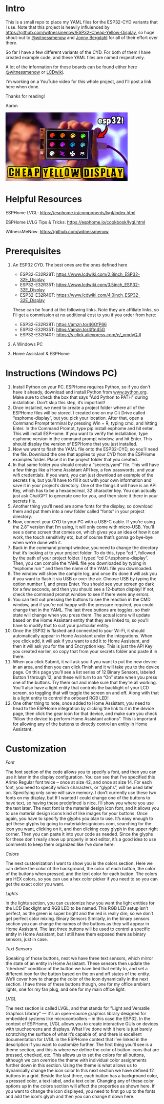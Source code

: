 # Intro
This is a small repo to place my YAML files for the ESP32-CYD variants that I use.
Note that this project is heavily influienced by https://github.com/witnessmenow/ESP32-Cheap-Yellow-Display, so huge shout-out to [@witnessmenow](https://github.com/witnessmenow) and [Jonny Bergdahl](https://github.com/jonnybergdahl) for all of their effort over there.

So far I have a few different variants of the CYD. For both of them I have created example code, and these YAML files are named respectively.

A lot of the information for these boards can be found either here [@witnessmenow](https://github.com/witnessmenow) or [LCDwiki](https://www.lcdwiki.com/Main_Page#ESP32_Display_Module).

I'm working on a YouTube video for this whole project, and I'll post a link here when done.

Thanks for reading!

Aaron

<img src="thumbnail - esp32cyd.png" alt="Alt text" width="400"/>

# Helpful Resources
ESPHome LVGL: https://esphome.io/components/lvgl/index.html

ESPHome LVLG Tips & Tricks: https://esphome.io/cookbook/lvgl.html

WitnessMeNow: https://github.com/witnessmenow


# Prerequisites
1. An ESP32 CYD. The best ones are the ones defined here
    - ESP32-E32R28T: https://www.lcdwiki.com/2.8inch_ESP32-32E_Display
    - ESP32-E32R35T: https://www.lcdwiki.com/3.5inch_ESP32-32E_Display
    - ESP32-E32R40T: https://www.lcdwiki.com/4.0inch_ESP32-32E_Display

    These can be found at the following links. Note they are affiliate links, so I'll get a commission at no additional cost to you if you order from here:
    - ESP32-E32R28T: https://amzn.to/46OfP66
    - ESP32-E32R35T: https://amzn.to/4ftn45G
    - ESP32-E32R40T: https://s.click.aliexpress.com/e/_omdyQJl

2. A Windows PC
3. Home Assistant & ESPHome


# Instructions (Windows PC)

1. Install Python on your PC. ESPHome requires Python, so if you don't have it already, download and install Python from www.python.org. Make sure to check the box that says "Add Python to PATH" during installation. Don’t skip this step, it’s important!
2. Once installed, we need to create a project folder where all of the ESPHome files will be stored. I created one on my C:\ Drive called “esphome-display”, but you pick your location. After that, open a Command Prompt terminal by pressing Win + R, typing cmd, and hitting Enter. In the Command Prompt, type pip install esphome and hit enter. This will install ESPHome. If you want to verify the installation, type esphome version in the command prompt window, and hit Enter. This should display the version of ESPHome that you just installed.
3. Now we want to flash the YAML file onto the ESP32-CYD, so you’ll need the file. Download the one that applies to your CYD from the ESPHome examples folder. Place it in the project folder that you created.
4. In that same folder you should create a “secrets.yaml” file. This will have a few things like a Home Assistant API key, a few passwords, and your wifi credentials. If you want, you can just download an example of the secrets file, but you’ll have to fill it out with your own information and save it in your project’s directory. One of the things it will have is an API Key, which has to be a hexadecimal, 32 character key. You can actually just ask ChatGPT to generate one for you, and then store it there in your secrets file.
5. Another thing you’ll need are some fonts for the display, so download them and put them into a new folder called “fonts” in your project directory.
6. Now, connect your CYD to your PC with a USB-C cable. If you’re using the 2.8” version that I’m using, it will only come with micro-USB. You’ll see a demo screen that comes on, which gives you an idea of how it can work, the touch sensitivity etc, but of course that’s gonna go bye-bye when we’re done with it.
7. Back in the command prompt window, you need to change the directory that it’s looking at to your project folder. To do this, type “cd <space>”, followed by the path of your project folder. I typed “cd <space> C:\esphome-display”. Then, you can compile the YAML file you downloaded by typing in “esphome run “ and then the name of the YAML file you downloaded.
8. The window will show the compile log, and once it’s done it will ask you if you want to flash it via USB or over the air. Choose USB by typing the option number 1, and press Enter. You should see your screen go dark for a few seconds, and then you should see a 12-button display! If not, check the command prompt window to see if there were any errors.
9. You can test out pressing the buttons to see the reaction in the CMD window, and if you’re not happy with the pressure required, you could change that in the YAML. The last three buttons are toggles, so their state will change when you press them. The actual icons will update based on the Home Assistant entity that they are linked to, so you'll have to modify that to suit your particular entity.
10. Once the ESP32 is flashed and connected to your Wi-Fi, it should automatically appear in Home Assistant under the integrations. When you click add, it will ask if you want to add it to Home Assistant, and then it will ask you for the and Encryption key. This is just the API Key you created earlier, so copy that from your secrets folder and paste it in there.
11. When you click Submit, it will ask you if you want to put the new device in an area, and then you can click Finish and it will take you to the device page. On this page you’ll see a list series of 12 Binary Sensors, labeled Button 1 through 12, and these will turn to an “On” state when you press one of the buttons. Try them out and make sure that they’re all working.
You’ll also have a light entity that controls the backlight of your LCD screen, so toggling that will toggle the screen on and off. Along with that is a light entity to control the onboard RGB LED!
12. One other thing to note, once added to Home Assistant, you need to head to the ESPHome integration by clicking the link to it in the device page, then click the gear icon for that device, and make sure you check “Allow the device to perform Home Assistant actions”. This is important for allowing any of the buttons to directly control an entity in Home Assistant.

# Customization
*Font*

The font section of the code allows you to specify a font, and then you can use it later in the display configuration. You can see that I’ve specified this Arimo Regular font twice – once at size 42, and once at size 14. For each font, you need to specify which characters, or “glyphs”, will be used later on. Specifying only some will save memory. I don’t currently use these two fonts on my display, but If I wanted I could change one of the buttons to have text, so having these predefined is nice. I’ll show you where you use the text later. The next font is the material design icon font, and it allows you to use material design icons kind of like images for your buttons. Once again, you have to specify the glyphs you plan to use. It’s easy enough to get these glyphs by going to materialdesignicons.com, searching for the icon you want, clicking on it, and then clicking copy glyph in the upper right corner. Then you can paste it into your code as needed. Since the glyphs for these don’t really show up properly in text editor, it’s a good idea to use comments to keep them organized like I’ve done here.

*Colors*

The next customization I want to show you is the colors section. Here we can define the color of the background, the color of each button, the color of the buttons when pressed, and the text color for each button. The colors are HEX colors, so you can use a hex color picker if you need to so you can get the exact color you want.

*Lights*

In the lights section, you can customize how you want the light entities for the LCD Backlight and RGB LED to be named. This RGB LED setup isn’t perfect, as the green is super bright and the red is really dim, so we don’t get perfect color mixing.
Binary Sensors
Similarly, in the binary sensors section you can change the names of the buttons as they will appear in Home Assistant. The last three buttons will be used to control a specific entity in Home Assistant, but I still have them exposed there as binary sensors, just in case.

*Text Sensors*

Speaking of those buttons, next we have three text sensors, which mirror the state of an entity in Home Assistant. These sensors then update the “checked” condition of the button we have tied that entity to, and set a different icon for the button based on the on and off states of the entity. We’ll cover how to change the color of the icon dynamically in the next section. I have three of these buttons though, one for my office ambient lights, one for my fan plug, and one for my main office light. 

*LVGL*

The next section is called LVGL, and that stands for "Light and Versatile Graphics Library" — it's an open-source graphics library designed for embedded systems like microcontrollers – in this case the ESP32. In the context of ESPHome, LVGL allows you to create interactive GUIs on devices with touchscreens and displays. What I’ve done with it here is just barely scratching the surface of what it’s capable of, and there is excellent documentation for LVGL in the ESPHome context that I’ve linked in the description if you want to customize further.
The first thing you’ll see is a theme section, and this is where we define the color of button icons that are pressed, checked, etc. This allows us to set the colors for all buttons, although we can override the theme with individual color assignments further down in this section. Using the theme is what allows us to dynamically change the icon color
In this next section we have defined 12 buttons in a grid. Beside the last three, each button has a background color, a pressed color, a text label, and a text color. Changing any of these color options up in the colors section will affect the properties as shown here. If you want to change the icon displayed, you need to first go up to the fonts and add the icon’s glyph and then you can change it down here.



